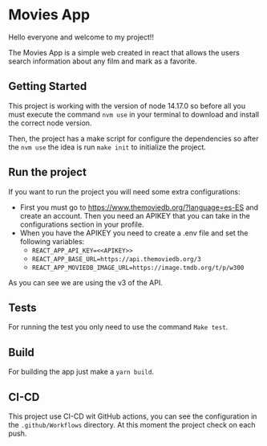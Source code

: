 # Movies App

Hello everyone and welcome to my project!!

The Movies App is a simple web created in react that allows the users search information about any film and mark as a
favorite.

## Getting Started

This project is working with the version of node 14.17.0 so before all you must execute the command `nvm use` in your
terminal to download and install the correct node version.

Then, the project has a make script for configure the dependencies so after the `nvm use` the idea is run `make init` to
initialize the project.

## Run the project

If you want to run the project you will need some extra configurations:

* First you must go to https://www.themoviedb.org/?language=es-ES and create an account. Then you need an APIKEY that
  you can take in the configurations section in your profile.
* When you have the APIKEY you need to create a .env file and set the following variables:
    * `REACT_APP_API_KEY=<<APIKEY>>`
    * `REACT_APP_BASE_URL=https://api.themoviedb.org/3`
    * `REACT_APP_MOVIEDB_IMAGE_URL=https://image.tmdb.org/t/p/w300`

As you can see we are using the v3 of the API.


## Tests

For running the test you only need to use the command `Make test`.

## Build

For building the app just make a `yarn build`.

## CI-CD

This project use CI-CD wit GitHub actions, you can see the configuration in the `.github/Workflows` directory. At this moment the project check on each push.
    
    



